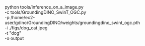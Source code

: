 python tools/inference_on_a_image.py \
  -c tools/GroundingDINO_SwinT_OGC.py \
  -p /home/ec2-user/gdino/GroundingDINO/weights/groundingdino_swint_ogc.pth \
  -i ./figs/dog_cat.jpeg \
  -t "dog" \
  -o output